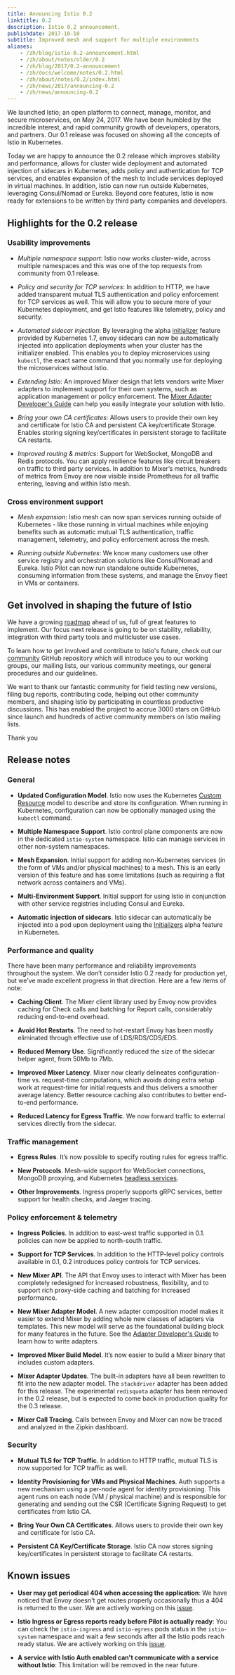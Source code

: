 ```yaml
---
title: Announcing Istio 0.2
linktitle: 0.2
description: Istio 0.2 announcement.
publishdate: 2017-10-10
subtitle: Improved mesh and support for multiple environments
aliases:
    - /zh/blog/istio-0.2-announcement.html
    - /zh/about/notes/older/0.2
    - /zh/blog/2017/0.2-announcement
    - /zh/docs/welcome/notes/0.2.html
    - /zh/about/notes/0.2/index.html
    - /zh/news/2017/announcing-0.2
    - /zh/news/announcing-0.2
---
```


We launched Istio; an open platform to connect, manage, monitor, and secure microservices, on May 24, 2017. We have been humbled by the incredible interest, and
rapid community growth of developers, operators, and partners. Our 0.1 release was focused on showing all the concepts of Istio in Kubernetes.

Today we are happy to announce the 0.2 release which improves stability and performance, allows for cluster wide deployment and automated injection of sidecars in Kubernetes, adds policy and authentication for TCP services, and enables expansion of the mesh to include services deployed in virtual machines. In addition, Istio can now run outside Kubernetes, leveraging Consul/Nomad or Eureka. Beyond core features, Istio is now ready for extensions to be written by third party companies and developers.

## Highlights for the 0.2 release

### Usability improvements

- _Multiple namespace support_: Istio now works cluster-wide, across multiple namespaces and this was one of the top requests from community from 0.1 release.

- _Policy and security for TCP services_: In addition to HTTP, we have added transparent mutual TLS authentication and policy enforcement for TCP services as well. This will allow you to secure more of your
Kubernetes deployment, and get Istio features like telemetry, policy and security.

- _Automated sidecar injection_: By leveraging the alpha [initializer](https://kubernetes.io/docs/reference/access-authn-authz/extensible-admission-controllers/) feature provided by Kubernetes 1.7, envoy sidecars can now be automatically injected into application deployments when your cluster has the initializer enabled.  This enables you to deploy microservices using `kubectl`, the exact same command that you normally use for deploying the microservices without Istio.

- _Extending Istio_: An improved Mixer design that lets vendors write Mixer adapters to implement support for their own systems, such as application
management or policy enforcement. The
[Mixer Adapter Developer's Guide](https://github.com/istio/istio/wiki/Mixer-Compiled-In-Adapter-Dev-Guide) can help
you easily integrate your solution with Istio.

- _Bring your own CA certificates_: Allows users to provide their own key and certificate for Istio CA and persistent CA key/certificate Storage. Enables storing signing key/certificates in persistent storage to facilitate CA restarts.

- _Improved routing & metrics_: Support for WebSocket, MongoDB and Redis  protocols. You can apply resilience features like circuit breakers on traffic to third party services. In addition to Mixer’s metrics, hundreds of metrics from Envoy are now visible inside Prometheus for all traffic entering, leaving and within Istio mesh.

### Cross environment support

- _Mesh expansion_: Istio mesh can now span services running outside of Kubernetes - like those running in virtual machines while enjoying benefits such as automatic mutual TLS authentication, traffic management, telemetry, and policy enforcement across the mesh.

- _Running outside Kubernetes_: We know many customers use other service registry and orchestration solutions like Consul/Nomad and Eureka. Istio Pilot can now run standalone outside Kubernetes, consuming information from these systems, and manage the Envoy fleet in VMs or containers.

## Get involved in shaping the future of Istio

We have a growing [roadmap](/zh/about/feature-stages/) ahead of us, full of great features to implement. Our focus next release is going to be on stability, reliability, integration with third party tools and multicluster use cases.

To learn how to get involved and contribute to Istio's future, check out our [community](https://github.com/istio/community) GitHub repository which
will introduce you to our working groups, our mailing lists, our various community meetings, our general procedures and our guidelines.

We want to thank our fantastic community for field testing new versions, filing bug reports, contributing code, helping out other community members, and shaping Istio by participating in countless productive discussions. This has enabled the project to accrue 3000 stars on GitHub since launch and hundreds of active community members on Istio mailing lists.

Thank you

## Release notes

### General

- **Updated Configuration Model**. Istio now uses the Kubernetes [Custom Resource](https://kubernetes.io/docs/concepts/extend-kubernetes/api-extension/custom-resources/)
model to describe and store its configuration. When running in Kubernetes, configuration can now be optionally managed using the `kubectl`
command.

- **Multiple Namespace Support**. Istio control plane components are now in the dedicated `istio-system` namespace. Istio can manage
services in other non-system namespaces.

- **Mesh Expansion**. Initial support for adding non-Kubernetes services (in the form of VMs and/or physical machines) to a mesh. This is an early version of
this feature and has some limitations (such as requiring a flat network across containers and VMs).

- **Multi-Environment Support**. Initial support for using Istio in conjunction with other service registries
including Consul and Eureka.

- **Automatic injection of sidecars**. Istio sidecar can automatically be injected into a pod upon deployment using the
[Initializers](https://kubernetes.io/docs/reference/access-authn-authz/extensible-admission-controllers/) alpha feature in Kubernetes.

### Performance and quality

There have been many performance and reliability improvements throughout the system. We don’t consider Istio 0.2 ready for production yet, but
we’ve made excellent progress in that direction. Here are a few items of note:

- **Caching Client**. The Mixer client library used by Envoy now provides caching for Check calls and batching for Report calls, considerably reducing
end-to-end overhead.

- **Avoid Hot Restarts**. The need to hot-restart Envoy has been mostly eliminated through effective use of LDS/RDS/CDS/EDS.

- **Reduced Memory Use**. Significantly reduced the size of the sidecar helper agent, from 50Mb to 7Mb.

- **Improved Mixer Latency**. Mixer now clearly delineates configuration-time vs. request-time computations, which avoids doing extra setup work at
request-time for initial requests and thus delivers a smoother average latency. Better resource caching also contributes to better end-to-end performance.

- **Reduced Latency for Egress Traffic**. We now forward traffic to external services directly from the sidecar.

### Traffic management

- **Egress Rules**. It’s now possible to specify routing rules for egress traffic.

- **New Protocols**. Mesh-wide support for WebSocket connections, MongoDB proxying,
and Kubernetes [headless services](https://kubernetes.io/docs/concepts/services-networking/service/#headless-services).

- **Other Improvements**. Ingress properly supports gRPC services, better support for health checks, and
Jaeger tracing.

### Policy enforcement & telemetry

- **Ingress Policies**. In addition to east-west traffic supported in 0.1. policies can now be applied to north-south traffic.

- **Support for TCP Services**. In addition to the HTTP-level policy controls available in 0.1, 0.2 introduces policy controls for
TCP services.

- **New Mixer API**. The API that Envoy uses to interact with Mixer has been completely redesigned for increased robustness, flexibility, and to support
rich proxy-side caching and batching for increased performance.

- **New Mixer Adapter Model**. A new adapter composition model makes it easier to extend Mixer by adding whole new classes of adapters via templates. This
new model will serve as the foundational building block for many features in the future. See the
[Adapter Developer's Guide](https://github.com/istio/istio/wiki/Mixer-Compiled-In-Adapter-Dev-Guide) to learn how
to write adapters.

- **Improved Mixer Build Model**. It’s now easier to build a Mixer binary that includes custom adapters.

- **Mixer Adapter Updates**. The built-in adapters have all been rewritten to fit into the new adapter model. The `stackdriver` adapter has been added for this
release. The experimental `redisquota` adapter has been removed in the 0.2 release, but is expected to come back in production quality for the 0.3 release.

- **Mixer Call Tracing**. Calls between Envoy and Mixer can now be traced and analyzed in the Zipkin dashboard.

### Security

- **Mutual TLS for TCP Traffic**. In addition to HTTP traffic, mutual TLS is now supported for TCP traffic as well.

- **Identity Provisioning for VMs and Physical Machines**. Auth supports a new mechanism using a per-node agent for
identity provisioning. This agent runs on each node (VM / physical machine) and is responsible for generating and sending out the CSR
(Certificate Signing Request) to get certificates from Istio CA.

- **Bring Your Own CA Certificates**. Allows users to provide their own key and certificate for Istio CA.

- **Persistent CA Key/Certificate Storage**. Istio CA now stores signing key/certificates in
persistent storage to facilitate CA restarts.

## Known issues

- **User may get periodical 404 when accessing the application**:  We have noticed that Envoy doesn't get routes properly occasionally
thus a 404 is returned to the user.  We are actively working on this [issue](https://github.com/istio/istio/issues/1038).

- **Istio Ingress or Egress reports ready before Pilot is actually ready**: You can check the `istio-ingress` and `istio-egress` pods status
in the `istio-system` namespace and wait a few seconds after all the Istio pods reach ready status.  We are actively working on this
[issue](https://github.com/istio/istio/pull/1055).

- **A service with Istio Auth enabled can't communicate with a service without Istio**: This limitation will be removed in the near future.
